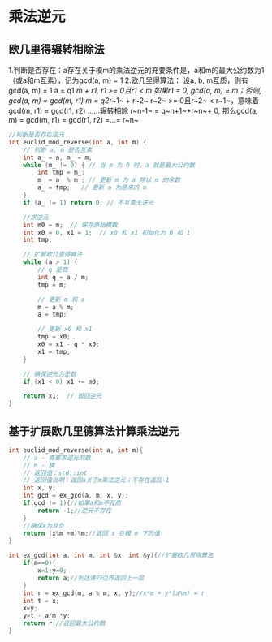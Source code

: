 # 乘法逆元

## 欧几里得辗转相除法

1.判断是否存在：a存在关于模m的乘法逆元的充要条件是，a和m的最大公约数为1（或a和m互素），记为gcd(a, m) = 1
2.欧几里得算法：
设a, b, m互质，则有gcd(a, m) = 1
a = q1 *m + r1, r1 >= 0且r1 < m
如果r1 = 0, gcd(a, m) = m；否则, gcd(a, m) = gcd(m, r1)
m = q2*r~1~ + r~2~
r~2~ >= 0且r~2~ < r~1~，意味着gcd(m, r1) = gcd(r1, r2)
……辗转相除
r~n-1~ = q~n+1~*r~n~+ 0, 那么gcd(a, m) = gcd(m, r1) = gcd(r1, r2) =…= r~n~

```c
//判断是否存在逆元
int euclid_mod_reverse(int a, int m) {
    // 判断 a, m 是否互素
    int a_ = a, m_ = m;
    while (m_ != 0) { // 当 m 为 0 时，a 就是最大公约数
        int tmp = m_;
        m_ = a_ % m_; // 更新 m 为 a 除以 m 的余数
        a_ = tmp;   // 更新 a 为原来的 m
    }
    if (a_ != 1) return 0; // 不互素无逆元

    //求逆元
    int m0 = m;  // 保存原始模数
    int x0 = 0, x1 = 1;  // x0 和 x1 初始化为 0 和 1
    int tmp;

    // 扩展欧几里得算法
    while (a > 1) {
        // q 是商
        int q = a / m;
        tmp = m;

        // 更新 m 和 a
        m = a % m;
        a = tmp;

        // 更新 x0 和 x1
        tmp = x0;
        x0 = x1 - q * x0;
        x1 = tmp;
    }

    // 确保逆元为正数
    if (x1 < 0) x1 += m0;

    return x1;  // 返回逆元
}
```

## 基于扩展欧几里德算法计算乘法逆元

```c++
int euclid_mod_reverse(int a, int m){
    // a - 需要求逆元的数
    // m - 模
    // 返回值：std::int
    // 返回值说明：返回a关于m乘法逆元；不存在返回-1
    int x, y;
    int gcd = ex_gcd(a, m, x, y);
    if(gcd != 1){//如果a和m不互质
        return -1;//逆元不存在
    }
    //确保x为非负
    return (x%m +m)%m;//返回 x 在模 m 下的值
}

int ex_gcd(int a, int m, int &x, int &y){//扩展欧几里得算法
    if(m==0){
        x=1;y=0;
        return a;//到达递归边界返回上一层
    }
    int r = ex_gcd(m, a % m, x, y);//x*m + y*(a%m) = r
    int t = x;
    x=y;
    y=t - a/m *y;
    return r;//返回最大公约数
}
```
